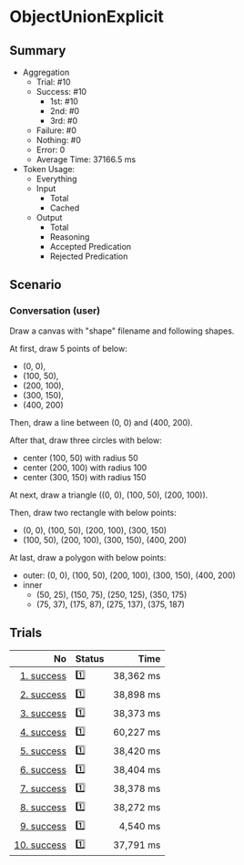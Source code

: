 # ObjectUnionExplicit
## Summary
  - Aggregation
    - Trial: #10
    - Success: #10
      - 1st: #10
      - 2nd: #0
      - 3rd: #0
    - Failure: #0
    - Nothing: #0
    - Error: 0
    - Average Time: 37166.5 ms
  - Token Usage:
    - Everything
    - Input
      - Total
      - Cached
    - Output
      - Total
      - Reasoning
      - Accepted Predication
      - Rejected Predication

## Scenario
### Conversation (user)
Draw a canvas with "shape" filename and following shapes.

At first, draw 5 points of below:

  - (0, 0),
  - (100, 50),
  - (200, 100),
  - (300, 150),
  - (400, 200)

Then, draw a line between (0, 0) and (400, 200).

After that, draw three circles with below:

  - center (100, 50) with radius 50
  - center (200, 100) with radius 100
  - center (300, 150) with radius 150

At next, draw a triangle ((0, 0), (100, 50), (200, 100)).

Then, draw two rectangle with below points:

  - (0, 0), (100, 50), (200, 100), (300, 150)
  - (100, 50), (200, 100), (300, 150), (400, 200)

At last, draw a polygon with below points:

  - outer: (0, 0), (100, 50), (200, 100), (300, 150), (400, 200)
  - inner
    - (50, 25), (150, 75), (250, 125), (350, 175)
    - (75, 37), (175, 87), (275, 137), (375, 187)

## Trials
No | Status | Time
---:|:-------|------:
[1. success](./trials/1.success.json) | 1️⃣ | 38,362 ms
[2. success](./trials/2.success.json) | 1️⃣ | 38,898 ms
[3. success](./trials/3.success.json) | 1️⃣ | 38,373 ms
[4. success](./trials/4.success.json) | 1️⃣ | 60,227 ms
[5. success](./trials/5.success.json) | 1️⃣ | 38,420 ms
[6. success](./trials/6.success.json) | 1️⃣ | 38,404 ms
[7. success](./trials/7.success.json) | 1️⃣ | 38,378 ms
[8. success](./trials/8.success.json) | 1️⃣ | 38,272 ms
[9. success](./trials/9.success.json) | 1️⃣ | 4,540 ms
[10. success](./trials/10.success.json) | 1️⃣ | 37,791 ms
